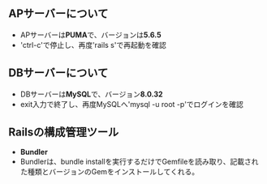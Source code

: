 ## APサーバーについて  
- APサーバーは**PUMA**で、バージョンは**5.6.5**  
- 'ctrl-c'で停止し、再度'rails s'で再起動を確認  
## DBサーバーについて  
- DBサーバーは**MySQL**で、バージョン**8.0.32**  
- exit入力で終了し、再度MySQLへ'mysql -u root -p'でログインを確認  
## Railsの構成管理ツール  
- **Bundler**  
- Bundlerは、bundle installを実行するだけでGemfileを読み取り、記載された種類とバージョンのGemをインストールしてくれる。
